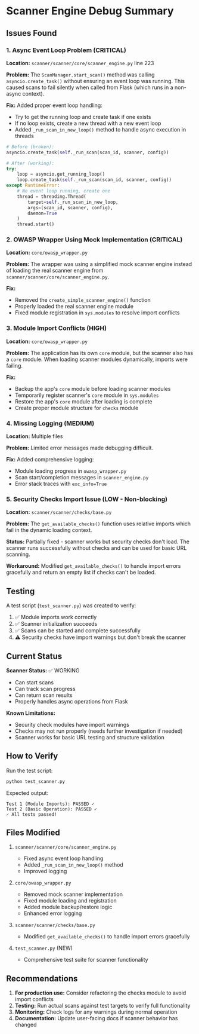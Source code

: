 # Scanner Engine Debug Summary

## Issues Found

### 1. **Async Event Loop Problem** (CRITICAL)
**Location:** `scanner/scanner/core/scanner_engine.py` line 223

**Problem:** The `ScanManager.start_scan()` method was calling `asyncio.create_task()` without ensuring an event loop was running. This caused scans to fail silently when called from Flask (which runs in a non-async context).

**Fix:** Added proper event loop handling:
- Try to get the running loop and create task if one exists
- If no loop exists, create a new thread with a new event loop
- Added `_run_scan_in_new_loop()` method to handle async execution in threads

```python
# Before (broken):
asyncio.create_task(self._run_scan(scan_id, scanner, config))

# After (working):
try:
    loop = asyncio.get_running_loop()
    loop.create_task(self._run_scan(scan_id, scanner, config))
except RuntimeError:
    # No event loop running, create one
    thread = threading.Thread(
        target=self._run_scan_in_new_loop,
        args=(scan_id, scanner, config),
        daemon=True
    )
    thread.start()
```

### 2. **OWASP Wrapper Using Mock Implementation** (CRITICAL)
**Location:** `core/owasp_wrapper.py`

**Problem:** The wrapper was using a simplified mock scanner engine instead of loading the real scanner engine from `scanner/scanner/core/scanner_engine.py`.

**Fix:** 
- Removed the `create_simple_scanner_engine()` function
- Properly loaded the real scanner engine module
- Fixed module registration in `sys.modules` to resolve import conflicts

### 3. **Module Import Conflicts** (HIGH)
**Location:** `core/owasp_wrapper.py`

**Problem:** The application has its own `core` module, but the scanner also has a `core` module. When loading scanner modules dynamically, imports were failing.

**Fix:**
- Backup the app's `core` module before loading scanner modules
- Temporarily register scanner's `core` module in `sys.modules`
- Restore the app's `core` module after loading is complete
- Create proper module structure for `checks` module

### 4. **Missing Logging** (MEDIUM)
**Location:** Multiple files

**Problem:** Limited error messages made debugging difficult.

**Fix:** Added comprehensive logging:
- Module loading progress in `owasp_wrapper.py`
- Scan start/completion messages in `scanner_engine.py`
- Error stack traces with `exc_info=True`

### 5. **Security Checks Import Issue** (LOW - Non-blocking)
**Location:** `scanner/scanner/checks/base.py`

**Problem:** The `get_available_checks()` function uses relative imports which fail in the dynamic loading context.

**Status:** Partially fixed - scanner works but security checks don't load. The scanner runs successfully without checks and can be used for basic URL scanning.

**Workaround:** Modified `get_available_checks()` to handle import errors gracefully and return an empty list if checks can't be loaded.

## Testing

A test script (`test_scanner.py`) was created to verify:
1. ✅ Module imports work correctly
2. ✅ Scanner initialization succeeds
3. ✅ Scans can be started and complete successfully
4. ⚠️ Security checks have import warnings but don't break the scanner

## Current Status

**Scanner Status:** ✅ WORKING
- Can start scans
- Can track scan progress
- Can return scan results
- Properly handles async operations from Flask

**Known Limitations:**
- Security check modules have import warnings
- Checks may not run properly (needs further investigation if needed)
- Scanner works for basic URL testing and structure validation

## How to Verify

Run the test script:
```bash
python test_scanner.py
```

Expected output:
```
Test 1 (Module Imports): PASSED ✓
Test 2 (Basic Operation): PASSED ✓
✓ All tests passed!
```

## Files Modified

1. `scanner/scanner/core/scanner_engine.py`
   - Fixed async event loop handling
   - Added `_run_scan_in_new_loop()` method
   - Improved logging

2. `core/owasp_wrapper.py`
   - Removed mock scanner implementation
   - Fixed module loading and registration
   - Added module backup/restore logic
   - Enhanced error logging

3. `scanner/scanner/checks/base.py`
   - Modified `get_available_checks()` to handle import errors gracefully

4. `test_scanner.py` (NEW)
   - Comprehensive test suite for scanner functionality

## Recommendations

1. **For production use:** Consider refactoring the checks module to avoid import conflicts
2. **Testing:** Run actual scans against test targets to verify full functionality
3. **Monitoring:** Check logs for any warnings during normal operation
4. **Documentation:** Update user-facing docs if scanner behavior has changed

